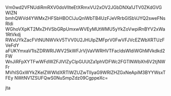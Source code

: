 Vm0wd2VFNUdiRmRXV0doVllteEtXRmxVU2xOV2JGbDNXa1JTV0ZKdGVGWlZN
bmhQWVd4YWMxZHFSbHBOClJuQnlWbTB4UzFJeVRrbGlSbVJYQ2sweFNsRldi
WGhoVXpKT2MxZHVSbGRpUmxwWVEyMUtWMU5yYkZoVwpiRnBYV2xWa1RtVkdj
RWxUYkZacFVtNUNWVkV5TVV0U2JHUlpZMFprV0FwVFJVcEZWbXRTUzFVeFdY
aFUKYmxaV1lsZDRWRlJWV25kWFJrVjVaVWRHVTFacldsWldiWGhMVkdkd2FW
WnJiRFpXYTFwWFdWZFJlVlZyClpGUUtZa1phVDFWc2FGTlNWbXh6V2tjNWFr
MVhlSGxWYkZKelZWWldXRTlWZUZwTlIyaG9WRlZHZGxNeApiM3BYYWsxTFEy
NWtNV1ZSUFQwS0NuSmpZdz09CgppeXc=

jta